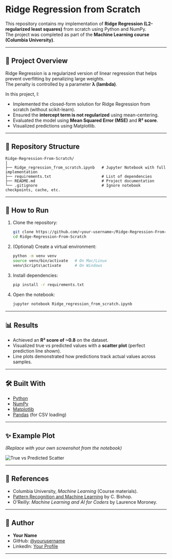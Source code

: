 # Ridge Regression from Scratch

This repository contains my implementation of **Ridge Regression (L2-regularized least squares)** from scratch using Python and NumPy.  
The project was completed as part of the **Machine Learning course (Columbia University)**.

---

## 📌 Project Overview
Ridge Regression is a regularized version of linear regression that helps prevent overfitting by penalizing large weights.  
The penalty is controlled by a parameter **λ (lambda)**.

In this project, I:
- Implemented the closed-form solution for Ridge Regression from scratch (without scikit-learn).
- Ensured the **intercept term is not regularized** using mean-centering.
- Evaluated the model using **Mean Squared Error (MSE)** and **R² score**.
- Visualized predictions using Matplotlib.

---

## 📂 Repository Structure
```
Ridge-Regression-From-Scratch/
│
├── Ridge_regression_from_scratch.ipynb   # Jupyter Notebook with full implementation
├── requirements.txt                      # List of dependencies
├── README.md                             # Project documentation
└── .gitignore                            # Ignore notebook checkpoints, cache, etc.
```

---

## 🚀 How to Run
1. Clone the repository:
   ```bash
   git clone https://github.com/<your-username>/Ridge-Regression-From-Scratch.git
   cd Ridge-Regression-From-Scratch
   ```

2. (Optional) Create a virtual environment:
   ```bash
   python -m venv venv
   source venv/bin/activate   # On Mac/Linux
   venv\Scripts\activate      # On Windows
   ```

3. Install dependencies:
   ```bash
   pip install -r requirements.txt
   ```

4. Open the notebook:
   ```bash
   jupyter notebook Ridge_regression_from_scratch.ipynb
   ```

---

## 📊 Results
- Achieved an **R² score of ~0.8** on the dataset.
- Visualized true vs predicted values with a **scatter plot** (perfect prediction line shown).
- Line plots demonstrated how predictions track actual values across samples.

---

## 🛠️ Built With
- [Python](https://www.python.org/)
- [NumPy](https://numpy.org/)
- [Matplotlib](https://matplotlib.org/)
- [Pandas](https://pandas.pydata.org/) (for CSV loading)

---

## ✨ Example Plot
*(Replace with your own screenshot from the notebook)*

![True vs Predicted Scatter](assets/example_plot.png)

---

## 📖 References
- Columbia University, *Machine Learning* (Course materials).
- [Pattern Recognition and Machine Learning](https://www.springer.com/gp/book/9780387310732) by C. Bishop.
- O'Reilly: *Machine Learning and AI for Coders* by Laurence Moroney.

---

## 👤 Author
- **Your Name**  
- GitHub: [@yourusername](https://github.com/yourusername)  
- LinkedIn: [Your Profile](https://linkedin.com/in/yourprofile)

---
